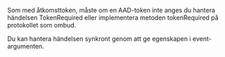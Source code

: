 Som med åtkomsttoken, måste om en AAD-token inte anges du hantera händelsen TokenRequired eller implementera metoden tokenRequired på protokollet som ombud.

Du kan hantera händelsen synkront genom att ge egenskapen i event-argumenten.
